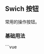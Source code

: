 ## Swich 按钮

常用的操作按钮。

### 基础用法
<switch-pwh/>
```vue
<template>
<fool-switch v-model="active" name="username"></fool-switch
</template>
```
基础的按钮用法。
